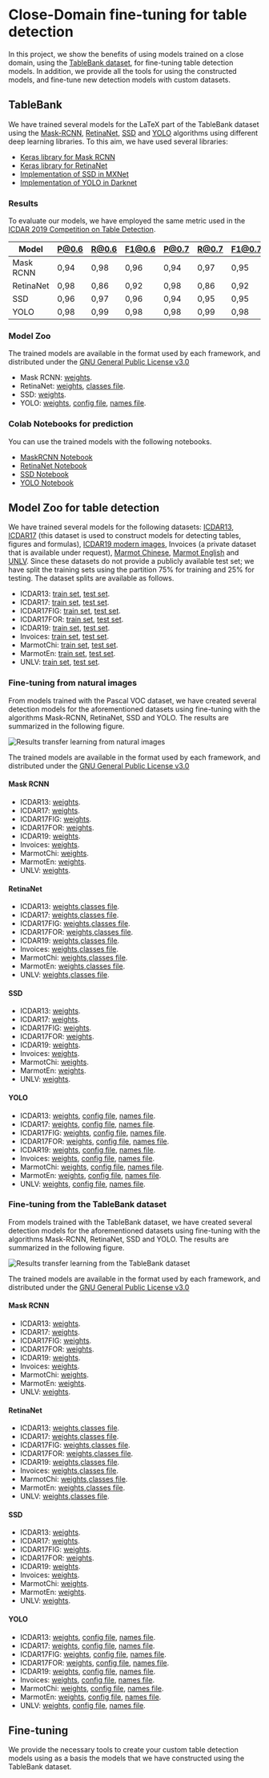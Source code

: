 # Close-Domain fine-tuning for table detection

In this project, we show the benefits of using models trained on a close domain, using the [TableBank dataset](https://github.com/doc-analysis/TableBank), for fine-tuning table detection models. In addition, we provide all the tools for using the constructed models, and fine-tune new detection models with custom datasets. 


## TableBank

We have trained several models for the LaTeX part of the TableBank dataset using the [Mask-RCNN](https://arxiv.org/abs/1703.06870), [RetinaNet](https://arxiv.org/abs/1708.02002), [SSD](https://arxiv.org/abs/1512.02325) and [YOLO](https://arxiv.org/abs/1804.02767) algorithms using different deep learning libraries. To this aim, we have used several libraries: 
- [Keras library for Mask RCNN](https://github.com/matterport/Mask_RCNN/)
- [Keras library for RetinaNet](https://github.com/fizyr/keras-retinanet)
- [Implementation of SSD in MXNet](https://gluon.mxnet.io/chapter08_computer-vision/object-detection.html)
- [Implementation of YOLO in Darknet](https://github.com/AlexeyAB/darknet)

### Results

To evaluate our models, we have employed the same metric used in the [ICDAR 2019 Competition on Table Detection](http://sac.founderit.com/evaluation.html). 

|Model|P@0.6|R@0.6|F1@0.6|P@0.7|R@0.7|F1@0.7|P@0.8|R@0.8|F1@0.8|P@0.9|R@0.9|F1@0.9|  WAvgF1|
|---------|---------|---------|---------|---------|---------|---------|---------|---------|---------|---------|---------|---------|---------|
|Mask RCNN|0,94|0,98|0,96|0,94|0,97|0,95|0,93|0,96|0,94|0,84|0,87|0,86|0,92|
|RetinaNet |0,98|0,86|0,92|0,98|0,86|0,92|0,97|0,85|0,91|0,94|0,82|0,87|0,90|
|SSD |0,96|0,97|0,96|0,94|0,95|0,95|0,92|0,92|0,92|0,82|0,82|0,82|0,90|
|YOLO |0,98|0,99|0,98|0,98|0,99|0,98|0,96|0,97|0,96|0,74|0,75|0,75|0,90|

### Model Zoo

The trained models are available in the format used by each framework, and distributed under the [GNU General Public License v3.0](https://www.gnu.org/licenses/gpl-3.0.html)

- Mask RCNN: [weights](https://www.dropbox.com/s/dcl53rl3xqndfdx/mask_rcnn_tablebank_cfg_0002.h5?dl=1).
- RetinaNet: [weights](https://www.dropbox.com/s/iwve914qp6d2nmy/output.h5?dl=1), [classes file](https://raw.githubusercontent.com/holms-ur/fine-tuning/master/code/retinanet/retinanet_classes.csv).
- SSD: [weights](https://www.dropbox.com/s/x95ipfjqoncrzt4/ssd_512_resnet50_tablebank_19.params?dl=1).
- YOLO: [weights](https://www.dropbox.com/s/jbgosn1t83h1bqi/tablasFinaltrain_10000.weights?dl=1), [config file](https://raw.githubusercontent.com/holms-ur/fine-tuning/master/code/yolo/tablasFinaltest416320.cfg), [names file](https://raw.githubusercontent.com/holms-ur/fine-tuning/master/code/yolo/vocTablas.names).

### Colab Notebooks for prediction
You can use the trained models with the following notebooks. 

- [MaskRCNN Notebook](https://colab.research.google.com/drive/1smseOGcUZZjvMfDHnoW8-ancldz-zpOg)
- [RetinaNet Notebook](https://colab.research.google.com/drive/1Zgu7v7jLAKe-xITDbhBe9EDdCUozW-OB)
- [SSD Notebook](https://colab.research.google.com/drive/1s8xoKf1gk0Aqs324genSCXXNVG3R-wJc)
- [YOLO Notebook](https://colab.research.google.com/drive/19x3FL2vUjF0as6CKrYKmjrqsiiUTjkw6)


## Model Zoo for table detection

We have trained several models for the following datasets: [ICDAR13](http://www.tamirhassan.com/html/competition.html), [ICDAR17](http://u-pat.org/ICDAR2017/program_competitions.php) (this dataset is used to construct models for detecting tables, figures and formulas), [ICDAR19 modern images](http://sac.founderit.com/), Invoices (a private dataset that is available under request), [Marmot Chinese](http://www.icst.pku.edu.cn/cpdp/sjzy/index.htm), [Marmot English](http://www.icst.pku.edu.cn/cpdp/sjzy/index.htm) and [UNLV](https://dl.acm.org/citation.cfm?id=1815345). Since these datasets do not provide a publicly available test set; we have split the training sets using the partition 75% for training and 25% for testing. The dataset splits are available as follows. 


- ICDAR13: [train set](splits/icdar13-train.txt), [test set](splits/icdar13-test.txt).
- ICDAR17: [train set](splits/icdar17-train.txt), [test set](splits/icdar17-test.txt).
- ICDAR17FIG: [train set](splits/icdar17-train.txt), [test set](splits/icdar17-test.txt).
- ICDAR17FOR: [train set](splits/icdar17-train.txt), [test set](splits/icdar17-test.txt).
- ICDAR19: [train set](splits/icdar19-train.txt), [test set](splits/icdar19-test.txt).
- Invoices: [train set](splits/invoices-train.txt), [test set](splits/invoices-test.txt).
- MarmotChi: [train set](splits/marmotChi-train.txt), [test set](splits/marmotChi-test.txt).
- MarmotEn: [train set](splits/marmotEn-train.txt), [test set](splits/marmotEn-test.txt).
- UNLV: [train set](splits/unlv-train.txt), [test set](splits/unlv-test.txt).

### Fine-tuning from natural images

From models trained with the Pascal VOC dataset, we have created several detection models for the aforementioned datasets using fine-tuning with the algorithms Mask-RCNN, RetinaNet, SSD and YOLO. The results are summarized in the following figure.

![Results transfer learning from natural images](images/das.png)

The trained models are available in the format used by each framework, and distributed under the [GNU General Public License v3.0](https://www.gnu.org/licenses/gpl-3.0.html)

#### Mask RCNN
- ICDAR13: [weights]().
- ICDAR17: [weights]().
- ICDAR17FIG: [weights]().
- ICDAR17FOR: [weights]().
- ICDAR19: [weights]().
- Invoices: [weights]().
- MarmotChi: [weights]().
- MarmotEn: [weights]().
- UNLV: [weights]().


#### RetinaNet
- ICDAR13: [weights](),[classes file](https://raw.githubusercontent.com/holms-ur/fine-tuning/master/code/retinanet/retinanet_classes.csv).
- ICDAR17: [weights](),[classes file](https://raw.githubusercontent.com/holms-ur/fine-tuning/master/code/retinanet/retinanet_classes.csv).
- ICDAR17FIG: [weights](),[classes file](https://raw.githubusercontent.com/holms-ur/fine-tuning/master/code/retinanet/retinanet_classes.csv).
- ICDAR17FOR: [weights](),[classes file](https://raw.githubusercontent.com/holms-ur/fine-tuning/master/code/retinanet/retinanet_classes.csv).
- ICDAR19: [weights](),[classes file](https://raw.githubusercontent.com/holms-ur/fine-tuning/master/code/retinanet/retinanet_classes.csv).
- Invoices: [weights](),[classes file](https://raw.githubusercontent.com/holms-ur/fine-tuning/master/code/retinanet/retinanet_classes.csv).
- MarmotChi: [weights](),[classes file](https://raw.githubusercontent.com/holms-ur/fine-tuning/master/code/retinanet/retinanet_classes.csv).
- MarmotEn: [weights](),[classes file](https://raw.githubusercontent.com/holms-ur/fine-tuning/master/code/retinanet/retinanet_classes.csv).
- UNLV: [weights](),[classes file](https://raw.githubusercontent.com/holms-ur/fine-tuning/master/code/retinanet/retinanet_classes.csv).

#### SSD
- ICDAR13: [weights]().
- ICDAR17: [weights]().
- ICDAR17FIG: [weights]().
- ICDAR17FOR: [weights]().
- ICDAR19: [weights]().
- Invoices: [weights]().
- MarmotChi: [weights]().
- MarmotEn: [weights]().
- UNLV: [weights]().

#### YOLO

- ICDAR13: [weights](), [config file](https://raw.githubusercontent.com/holms-ur/fine-tuning/master/code/yolo/tablasFinaltest416320.cfg), [names file](https://raw.githubusercontent.com/holms-ur/fine-tuning/master/code/yolo/vocTablas.names).
- ICDAR17: [weights](), [config file](https://raw.githubusercontent.com/holms-ur/fine-tuning/master/code/yolo/tablasFinaltest416320.cfg), [names file](https://raw.githubusercontent.com/holms-ur/fine-tuning/master/code/yolo/vocTablas.names).
- ICDAR17FIG: [weights](), [config file](https://raw.githubusercontent.com/holms-ur/fine-tuning/master/code/yolo/tablasFinaltest416320.cfg), [names file](https://raw.githubusercontent.com/holms-ur/fine-tuning/master/code/yolo/vocTablas.names).
- ICDAR17FOR: [weights](), [config file](https://raw.githubusercontent.com/holms-ur/fine-tuning/master/code/yolo/tablasFinaltest416320.cfg), [names file](https://raw.githubusercontent.com/holms-ur/fine-tuning/master/code/yolo/vocTablas.names).
- ICDAR19: [weights](), [config file](https://raw.githubusercontent.com/holms-ur/fine-tuning/master/code/yolo/tablasFinaltest416320.cfg), [names file](https://raw.githubusercontent.com/holms-ur/fine-tuning/master/code/yolo/vocTablas.names).
- Invoices: [weights](), [config file](https://raw.githubusercontent.com/holms-ur/fine-tuning/master/code/yolo/tablasFinaltest416320.cfg), [names file](https://raw.githubusercontent.com/holms-ur/fine-tuning/master/code/yolo/vocTablas.names).
- MarmotChi: [weights](), [config file](https://raw.githubusercontent.com/holms-ur/fine-tuning/master/code/yolo/tablasFinaltest416320.cfg), [names file](https://raw.githubusercontent.com/holms-ur/fine-tuning/master/code/yolo/vocTablas.names).
- MarmotEn: [weights](), [config file](https://raw.githubusercontent.com/holms-ur/fine-tuning/master/code/yolo/tablasFinaltest416320.cfg), [names file](https://raw.githubusercontent.com/holms-ur/fine-tuning/master/code/yolo/vocTablas.names).
- UNLV: [weights](), [config file](https://raw.githubusercontent.com/holms-ur/fine-tuning/master/code/yolo/tablasFinaltest416320.cfg), [names file](https://raw.githubusercontent.com/holms-ur/fine-tuning/master/code/yolo/vocTablas.names).

### Fine-tuning from the TableBank dataset

From models trained with the TableBank dataset, we have created several detection models for the aforementioned datasets using fine-tuning with the algorithms Mask-RCNN, RetinaNet, SSD and YOLO. The results are summarized in the following figure.

![Results transfer learning from the TableBank dataset](images/dasTrans.png)

The trained models are available in the format used by each framework, and distributed under the [GNU General Public License v3.0](https://www.gnu.org/licenses/gpl-3.0.html)

#### Mask RCNN
- ICDAR13: [weights]().
- ICDAR17: [weights]().
- ICDAR17FIG: [weights]().
- ICDAR17FOR: [weights]().
- ICDAR19: [weights]().
- Invoices: [weights]().
- MarmotChi: [weights]().
- MarmotEn: [weights]().
- UNLV: [weights]().


#### RetinaNet
- ICDAR13: [weights](),[classes file](https://raw.githubusercontent.com/holms-ur/fine-tuning/master/code/retinanet/retinanet_classes.csv).
- ICDAR17: [weights](),[classes file](https://raw.githubusercontent.com/holms-ur/fine-tuning/master/code/retinanet/retinanet_classes.csv).
- ICDAR17FIG: [weights](),[classes file](https://raw.githubusercontent.com/holms-ur/fine-tuning/master/code/retinanet/retinanet_classes.csv).
- ICDAR17FOR: [weights](),[classes file](https://raw.githubusercontent.com/holms-ur/fine-tuning/master/code/retinanet/retinanet_classes.csv).
- ICDAR19: [weights](),[classes file](https://raw.githubusercontent.com/holms-ur/fine-tuning/master/code/retinanet/retinanet_classes.csv).
- Invoices: [weights](),[classes file](https://raw.githubusercontent.com/holms-ur/fine-tuning/master/code/retinanet/retinanet_classes.csv).
- MarmotChi: [weights](),[classes file](https://raw.githubusercontent.com/holms-ur/fine-tuning/master/code/retinanet/retinanet_classes.csv).
- MarmotEn: [weights](),[classes file](https://raw.githubusercontent.com/holms-ur/fine-tuning/master/code/retinanet/retinanet_classes.csv).
- UNLV: [weights](),[classes file](https://raw.githubusercontent.com/holms-ur/fine-tuning/master/code/retinanet/retinanet_classes.csv).

#### SSD
- ICDAR13: [weights]().
- ICDAR17: [weights]().
- ICDAR17FIG: [weights]().
- ICDAR17FOR: [weights]().
- ICDAR19: [weights]().
- Invoices: [weights]().
- MarmotChi: [weights]().
- MarmotEn: [weights]().
- UNLV: [weights]().

#### YOLO

- ICDAR13: [weights](), [config file](https://raw.githubusercontent.com/holms-ur/fine-tuning/master/code/yolo/tablasFinaltest416320.cfg), [names file](https://raw.githubusercontent.com/holms-ur/fine-tuning/master/code/yolo/vocTablas.names).
- ICDAR17: [weights](), [config file](https://raw.githubusercontent.com/holms-ur/fine-tuning/master/code/yolo/tablasFinaltest416320.cfg), [names file](https://raw.githubusercontent.com/holms-ur/fine-tuning/master/code/yolo/vocTablas.names).
- ICDAR17FIG: [weights](), [config file](https://raw.githubusercontent.com/holms-ur/fine-tuning/master/code/yolo/tablasFinaltest416320.cfg), [names file](https://raw.githubusercontent.com/holms-ur/fine-tuning/master/code/yolo/vocTablas.names).
- ICDAR17FOR: [weights](), [config file](https://raw.githubusercontent.com/holms-ur/fine-tuning/master/code/yolo/tablasFinaltest416320.cfg), [names file](https://raw.githubusercontent.com/holms-ur/fine-tuning/master/code/yolo/vocTablas.names).
- ICDAR19: [weights](), [config file](https://raw.githubusercontent.com/holms-ur/fine-tuning/master/code/yolo/tablasFinaltest416320.cfg), [names file](https://raw.githubusercontent.com/holms-ur/fine-tuning/master/code/yolo/vocTablas.names).
- Invoices: [weights](), [config file](https://raw.githubusercontent.com/holms-ur/fine-tuning/master/code/yolo/tablasFinaltest416320.cfg), [names file](https://raw.githubusercontent.com/holms-ur/fine-tuning/master/code/yolo/vocTablas.names).
- MarmotChi: [weights](), [config file](https://raw.githubusercontent.com/holms-ur/fine-tuning/master/code/yolo/tablasFinaltest416320.cfg), [names file](https://raw.githubusercontent.com/holms-ur/fine-tuning/master/code/yolo/vocTablas.names).
- MarmotEn: [weights](), [config file](https://raw.githubusercontent.com/holms-ur/fine-tuning/master/code/yolo/tablasFinaltest416320.cfg), [names file](https://raw.githubusercontent.com/holms-ur/fine-tuning/master/code/yolo/vocTablas.names).
- UNLV: [weights](), [config file](https://raw.githubusercontent.com/holms-ur/fine-tuning/master/code/yolo/tablasFinaltest416320.cfg), [names file](https://raw.githubusercontent.com/holms-ur/fine-tuning/master/code/yolo/vocTablas.names).


## Fine-tuning

We provide the necessary tools to create your custom table detection models using as a basis the models that we have constructed using the TableBank dataset. 



        
      

